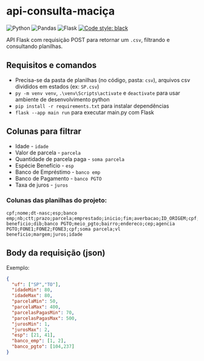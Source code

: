 # api-consulta-maciça

![Python](https://img.shields.io/badge/python-3670A0?style=flat&logo=python&logoColor=ffdd54)
![Pandas](https://img.shields.io/badge/pandas-%23150458.svg?style=flat&logo=pandas&logoColor=white)
![Flask](https://img.shields.io/badge/flask-%23000.svg?style=flat&logo=flask&logoColor=white)
[![Code style: black](https://img.shields.io/badge/code%20style-black-000000.svg)](https://github.com/psf/black)

API Flask com requisição POST para retornar um `.csv`, filtrando e consultando planilhas.

## Requisitos e comandos

- Precisa-se da pasta de planilhas (no código, pasta: `csv`), arquivos csv divididos em estados (ex: `SP.csv`)
- `py -m venv venv`, `.\venv\Scripts\activate` e `deactivate` para usar ambiente de desenvolvimento python
- `pip install -r requirements.txt` para instalar dependências
- `flask --app main run` para executar main.py com Flask

## Colunas para filtrar

- Idade - `idade`
- Valor de parcela - `parcela`
- Quantidade de parcela paga - `soma parcela`
- Espécie Benefício - `esp`
- Banco de Empréstimo - `banco emp`
- Banco de Pagamento - `banco PGTO`
- Taxa de juros - `juros`

### Colunas das planilhas do projeto:

```csv
cpf;nome;dt-nasc;esp;banco emp;nb;ctt;prazo;parcela;emprestado;inicio;fim;averbacao;ID_ORIGEM;cpf;cidade;uf;vl beneficio;dib;banco PGTO;meio_pgto;bairro;endereco;cep;agencia PGTO;FONE1;FONE2;FONE3;cpf;soma parcela;vl beneficio;margem;juros;idade
```

## Body da requisição (json)

Exemplo:

```json
{
  "uf": ["SP","TO"],
  "idadeMin": 80,
  "idadeMax": 80,
  "parcelaMin": 50,
  "parcelaMax": 400,
  "parcelasPagasMin": 70,
  "parcelasPagasMax": 500,
  "jurosMin": 1,
  "jurosMax": 2,
  "esp": [21, 41],
  "banco_emp": [1, 2],
  "banco_pgto": [104,237]
}
```
